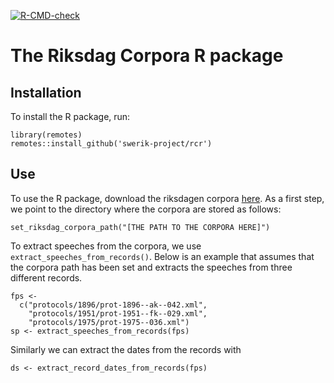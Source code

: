 <!-- badges: start -->
[![R-CMD-check](https://github.com/swerik-project/rcr/actions/workflows/R-CMD-check.yaml/badge.svg)](https://github.com/swerik-project/rcr/actions/workflows/R-CMD-check.yaml)
<!-- badges: end -->
  

# The Riksdag Corpora R package

## Installation

To install the R package, run:
```
library(remotes)
remotes::install_github('swerik-project/rcr')
```

## Use
To use the R package, download the riksdagen corpora [here](https://github.com/welfare-state-analytics/riksdagen-corpus). As a first step, we point to the directory where the corpora are stored as follows:
```
set_riksdag_corpora_path("[THE PATH TO THE CORPORA HERE]")
```

To extract speeches from the corpora, we use ```extract_speeches_from_records()```. Below is an example that assumes that the corpora path has been set and extracts the speeches from three different records.

```
fps <-
  c("protocols/1896/prot-1896--ak--042.xml",
    "protocols/1951/prot-1951--fk--029.xml",
    "protocols/1975/prot-1975--036.xml")
sp <- extract_speeches_from_records(fps)
```

Similarly we can extract the dates from the records with
```
ds <- extract_record_dates_from_records(fps)
```
